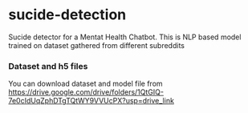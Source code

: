 # sucide-detection
Sucide detector for a Mentat Health Chatbot.
This is NLP based model trained on dataset gathered from different
subreddits 


### Dataset and h5 files
You can download dataset and model file from https://drive.google.com/drive/folders/1QtGIQ-7e0cIdUqZphDTgTQtWY9VVUcPX?usp=drive_link

